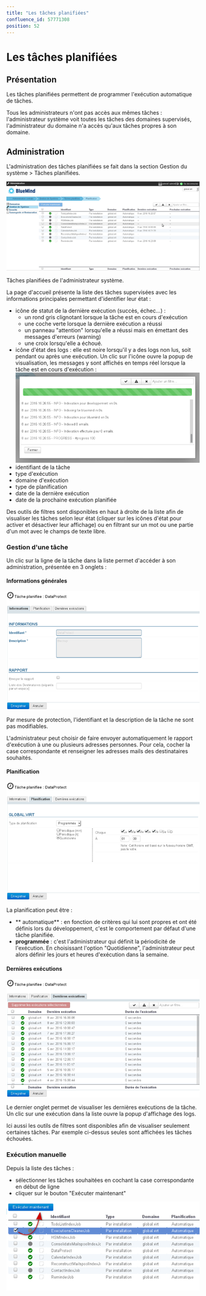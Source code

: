 ```yaml
---
title: "Les tâches planifiées"
confluence_id: 57771308
position: 52
---
```

# Les tâches planifiées


## Présentation

Les tâches planifiées permettent de programmer l'exécution automatique de tâches.

Tous les administrateurs n'ont pas accès aux mêmes tâches : l'administrateur système voit toutes les tâches des domaines supervisés, l'administrateur du domaine n'a accès qu'aux tâches propres à son domaine.


## Administration

L'administration des tâches planifiées se fait dans la section Gestion du système > Tâches planifiées.


![](../../attachments/57771308/57771314.png)


Tâches planifiées de l'administrateur système.


La page d'accueil présente la liste des tâches supervisées avec les informations principales permettant d'identifier leur état :

- icône de statut de la dernière exécution (succès, échec...) :
    - un rond gris clignotant lorsque la tâche est en cours d'exécution
    - une coche verte lorsque la dernière exécution a réussi
    - un panneau "attention" lorsqu'elle a réussi mais en émettant des messages d'erreurs (warning)
    - une croix lorsqu'elle a échoué.
- icône d'état des logs : elle est noire lorsqu'il y a des logs non lus, soit pendant ou après une exécution. Un clic sur l'icône ouvre la popup de visualisation, les messages y sont affichés en temps réel lorsque la tâche est en cours d'exécution :![](../../attachments/57771308/57771313.png)
- identifiant de la tâche
- type d'exécution
- domaine d'exécution
- type de planification
- date de la dernière exécution
- date de la prochaine exécution planifiée


Des outils de filtres sont disponibles en haut à droite de la liste afin de visualiser les tâches selon leur état (cliquer sur les icônes d'état pour activer et désactiver leur affichage) ou en filtrant sur un mot ou une partie d'un mot avec le champs de texte libre.

### Gestion d'une tâche

Un clic sur la ligne de la tâche dans la liste permet d'accéder à son administration, présentée en 3 onglets :

#### Informations générales

![](../../attachments/57771308/57771312.png)

Par mesure de protection, l'identifiant et la description de la tâche ne sont pas modifiables.

L'administrateur peut choisir de faire envoyer automatiquement le rapport d'exécution à une ou plusieurs adresses personnes.
Pour cela, cocher la case correspondante et renseigner les adresses mails des destinataires souhaités.

#### Planification

![](../../attachments/57771308/57771311.png)

La planification peut être :

- ** automatique** : en fonction de critères qui lui sont propres et ont été définis lors du développement, c'est le comportement par défaut d'une tâche planifiée.
- **programmée** : c'est l'administrateur qui définit la périodicité de l'exécution. En choisissant l'option "Quotidienne", l'administrateur peut alors définir les jours et heures d'exécution dans la semaine.


#### Dernières exécutions

![](../../attachments/57771308/57771310.png)

Le dernier onglet permet de visualiser les dernières exécutions de la tâche. Un clic sur une exécution dans la liste ouvre la popup d'affichage des logs.

Ici aussi les outils de filtres sont disponibles afin de visualiser seulement certaines tâches. Par exemple ci-dessus seules sont affichées les tâches échouées.

### Exécution manuelle

Depuis la liste des tâches :

- sélectionner les tâches souhaitées en cochant la case correspondante en début de ligne
- cliquer sur le bouton "Exécuter maintenant"


![](../../attachments/57771308/57771309.png)


